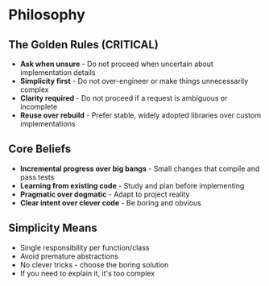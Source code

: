 # Philosophy

## The Golden Rules (CRITICAL)

- **Ask when unsure** - Do not proceed when uncertain about implementation details
- **Simplicity first** - Do not over-engineer or make things unnecessarily complex
- **Clarity required** - Do not proceed if a request is ambiguous or incomplete
- **Reuse over rebuild** - Prefer stable, widely adopted libraries over custom implementations

## Core Beliefs

- **Incremental progress over big bangs** - Small changes that compile and pass tests
- **Learning from existing code** - Study and plan before implementing
- **Pragmatic over dogmatic** - Adapt to project reality
- **Clear intent over clever code** - Be boring and obvious

## Simplicity Means

- Single responsibility per function/class
- Avoid premature abstractions
- No clever tricks - choose the boring solution
- If you need to explain it, it's too complex
